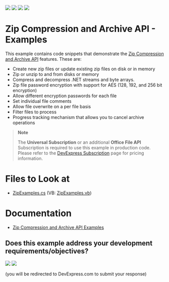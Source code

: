 <!-- default badges list -->
![](https://img.shields.io/endpoint?url=https://codecentral.devexpress.com/api/v1/VersionRange/128605399/22.2.3%2B)
[![](https://img.shields.io/badge/Open_in_DevExpress_Support_Center-FF7200?style=flat-square&logo=DevExpress&logoColor=white)](https://supportcenter.devexpress.com/ticket/details/E4695)
[![](https://img.shields.io/badge/📖_How_to_use_DevExpress_Examples-e9f6fc?style=flat-square)](https://docs.devexpress.com/GeneralInformation/403183)
[![](https://img.shields.io/badge/💬_Leave_Feedback-feecdd?style=flat-square)](#does-this-example-address-your-development-requirementsobjectives)
<!-- default badges end -->
# Zip Compression and Archive API - Examples

This example contains code snippets that demonstrate the [Zip Compression and Archive API](https://docs.devexpress.com/OfficeFileAPI/15093/Zip-Compression-and-Archive-API) features. These are:

* Create new zip files or update existing zip files on disk or in memory
* Zip or unzip to and from disks or memory
* Compress and decompress .NET streams and byte arrays.
* Zip file password encryption with support for AES (128, 192, and 256 bit encryption)
* Allow different encryption passwords for each file
* Set individual file comments
* Allow file overwrite on a per file basis
* Filter files to process
* Progress tracking mechanism that allows you to cancel archive operations

> **Note**
>
> The **Universal Subscription** or an additional **Office File API** Subscription is required to use this example in production code. Please refer to the [DevExpress Subscription](https://www.devexpress.com/Buy/NET/) page for pricing information.

# Files to Look at

* [ZipExamples.cs](./CS/CompressionLibraryExamples/ZipExamples.cs) (VB: [ZipExamples.vb](./VB/CompressionLibraryExamples/ZipExamples.vb))

# Documentation

* [Zip Compression and Archive API Examples](https://docs.devexpress.com/OfficeFileAPI/15261/zip-compression-and-archive-api/examples)
<!-- feedback -->
## Does this example address your development requirements/objectives?

[<img src="https://www.devexpress.com/support/examples/i/yes-button.svg"/>](https://www.devexpress.com/support/examples/survey.xml?utm_source=github&utm_campaign=zip-compression-and-archive-api-examples&~~~was_helpful=yes) [<img src="https://www.devexpress.com/support/examples/i/no-button.svg"/>](https://www.devexpress.com/support/examples/survey.xml?utm_source=github&utm_campaign=zip-compression-and-archive-api-examples&~~~was_helpful=no)

(you will be redirected to DevExpress.com to submit your response)
<!-- feedback end -->
